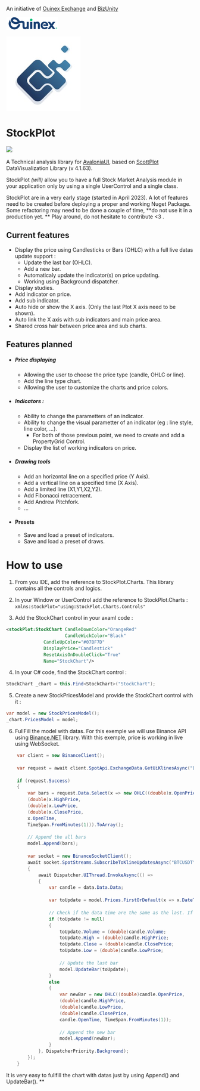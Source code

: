 
An initiative of [Ouinex Exchange](http://ouinex.com/ "Ouinex Exchange") and [BizUnity](https://www.linkedin.com/company/bizunity/ "BizUnity")

![](/Images/ouinex.png)

![](/Images/BizUnity.jpeg)

# StockPlot
![](/Images/StockPlot3.gif)

A Technical analysis library for [AvaloniaUI](https://avaloniaui.net/ "AvaloniaUI"), based on [ScottPlot](https://scottplot.net/ "ScottPlot") DataVisualization Library (v 4.1.63).

StockPlot *(will)* allow you to have a full Stock Market Analysis module in your application only by using a single UserControl and a single class. 

StockPlot are in a very early stage (started in April 2023). A lot of features need to be created before deploying a proper and working Nuget Package.
Some refactoring may need to be done a couple of time, **do not use it in a production yet. **
Play around, do not hesitate to contribute <3 .



## Current features
+ Display the price using Candlesticks or Bars (OHLC) with a full live datas update support :
	+ Update the last bar (OHLC).
	+ Add a new bar.
	+ Automaticaly update the indicator(s) on price updating.
	+ Working using Background dispatcher.
+ Display studies.
+ Add indicator on price.
+ Add sub indicator.
+ Auto hide or show the X axis. (Only the last Plot X axis need to be shown).
+ Auto link the X axis with sub indicators and main price area.
+ Shared cross hair between price area and sub charts.


## Features planned

+ ##### Price displaying
	+ Allowing the user to choose the price type (candle, OHLC or line).
	+ Add the line type chart.
	+ Allowing the user to customize the charts and price colors.
+ ##### Indicators :
	+ Ability to change the parametters of an indicator.
	+ Ability to change the visual parametter of an indicator (eg : line style, line color, ...).
		+ For both of those previous point, we need to create and add a PropertyGrid Control.
	+ Display the list of working indicators on price.
+ ##### Drawing tools
	+ Add an horizontal line on a specified price (Y Axis).
	+ Add a vertical line on a specified time (X Axis).
	+ Add a limited line (X1,Y1,X2,Y2).
	+ Add Fibonacci retracement.
	+ Add Andrew Pitchfork.
	+ ...
+ #### Presets
	+ Save and load a preset of indicators.
	+ Save and load a preset of draws.

# How to use
1) From you IDE, add the reference to StockPlot.Charts.
This library contains all the controls and logics. 

2) In your Window or UserControl add the reference to StockPlot.Charts :
`xmlns:stockPlot="using:StockPlot.Charts.Controls"`

3) Add the StockChart control in your axaml code :
```xml
<stockPlot:StockChart CandleDownColor="OrangeRed"
                      CandleWickColor="Black"
		      CandleUpColor="#07BF7D"
		      DisplayPrice="Candlestick"
		      ResetAxisOnDoubleClick="True"
		      Name="StockChart"/>
```
4) In your C# code, find the StockChart control :
```csharp
StockChart _chart = this.Find<StockChart>("StockChart");
```
5) Create a new StockPricesModel and provide the StockChart control with it :
```csharp
var model = new StockPricesModel();
_chart.PricesModel = model;
```
6) FullFill the model with datas. For this exemple we will use Binance API using [Binance.NET](https://github.com/JKorf/Binance.Net "Binance.NET") library.
With this exemple, price is working in live using WebSocket.
```csharp
    var client = new BinanceClient();

    var request = await client.SpotApi.ExchangeData.GetUiKlinesAsync("BTCUSDT", Binance.Net.Enums.KlineInterval.OneMinute, limit: 500);

    if (request.Success)
    {
        var bars = request.Data.Select(x => new OHLC((double)x.OpenPrice,
        (double)x.HighPrice, 
        (double)x.LowPrice, 
        (double)x.ClosePrice, 
        x.OpenTime, 
        TimeSpan.FromMinutes(1))).ToArray();

        // Append the all bars
        model.Append(bars);

        var socket = new BinanceSocketClient();
        await socket.SpotStreams.SubscribeToKlineUpdatesAsync("BTCUSDT", Binance.Net.Enums.KlineInterval.OneMinute, async (data) =>
        {
            await Dispatcher.UIThread.InvokeAsync(() =>
            {
                var candle = data.Data.Data;

                var toUpdate = model.Prices.FirstOrDefault(x => x.DateTime == candle.OpenTime);

                // Check if the data time are the same as the last. If not, it means we have to add a new bar
                if (toUpdate != null)
                {
                    toUpdate.Volume = (double)candle.Volume;
                    toUpdate.High = (double)candle.HighPrice;
                    toUpdate.Close = (double)candle.ClosePrice;
                    toUpdate.Low = (double)candle.LowPrice;

                    // Update the last bar
                    model.UpdateBar(toUpdate);
                }
                else
                {
                    var newBar = new OHLC((double)candle.OpenPrice, 
                    (double)candle.HighPrice,
                    (double)candle.LowPrice, 
                    (double)candle.ClosePrice, 
                    candle.OpenTime, TimeSpan.FromMinutes(1));

                    // Append the new bar
                    model.Append(newBar);
                }
            }, DispatcherPriority.Background);                       
        });
    }
```

It is very easy to fullfill the chart with datas just by using Append() and UpdateBar().
**

